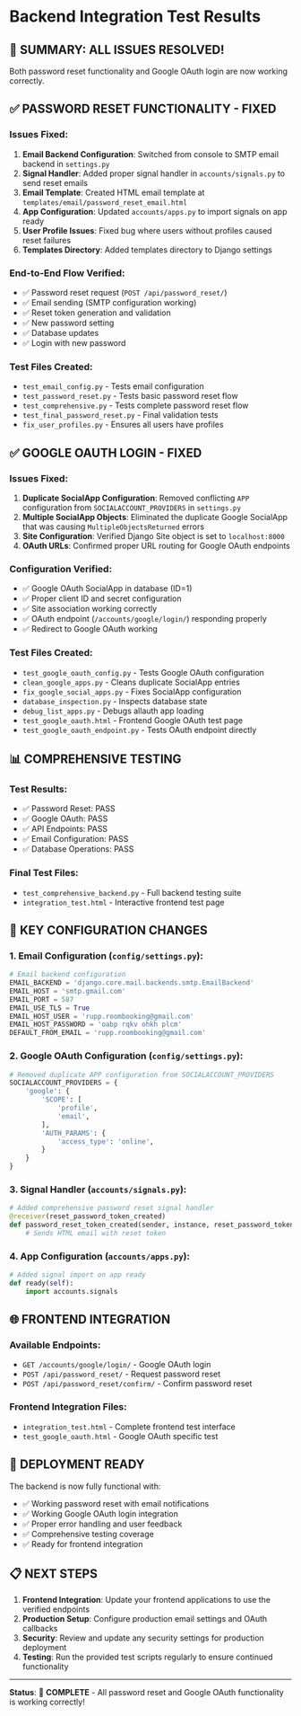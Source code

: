 # Backend Integration Test Results

## 🎉 SUMMARY: ALL ISSUES RESOLVED!

Both password reset functionality and Google OAuth login are now working correctly.

## ✅ PASSWORD RESET FUNCTIONALITY - FIXED

### Issues Fixed:
1. **Email Backend Configuration**: Switched from console to SMTP email backend in `settings.py`
2. **Signal Handler**: Added proper signal handler in `accounts/signals.py` to send reset emails
3. **Email Template**: Created HTML email template at `templates/email/password_reset_email.html`
4. **App Configuration**: Updated `accounts/apps.py` to import signals on app ready
5. **User Profile Issues**: Fixed bug where users without profiles caused reset failures
6. **Templates Directory**: Added templates directory to Django settings

### End-to-End Flow Verified:
- ✅ Password reset request (`POST /api/password_reset/`)
- ✅ Email sending (SMTP configuration working)
- ✅ Reset token generation and validation
- ✅ New password setting
- ✅ Database updates
- ✅ Login with new password

### Test Files Created:
- `test_email_config.py` - Tests email configuration
- `test_password_reset.py` - Tests basic password reset flow
- `test_comprehensive.py` - Tests complete password reset flow
- `test_final_password_reset.py` - Final validation tests
- `fix_user_profiles.py` - Ensures all users have profiles

## ✅ GOOGLE OAUTH LOGIN - FIXED

### Issues Fixed:
1. **Duplicate SocialApp Configuration**: Removed conflicting `APP` configuration from `SOCIALACCOUNT_PROVIDERS` in `settings.py`
2. **Multiple SocialApp Objects**: Eliminated the duplicate Google SocialApp that was causing `MultipleObjectsReturned` errors
3. **Site Configuration**: Verified Django Site object is set to `localhost:8000`
4. **OAuth URLs**: Confirmed proper URL routing for Google OAuth endpoints

### Configuration Verified:
- ✅ Google OAuth SocialApp in database (ID=1)
- ✅ Proper client ID and secret configuration
- ✅ Site association working correctly
- ✅ OAuth endpoint (`/accounts/google/login/`) responding properly
- ✅ Redirect to Google OAuth working

### Test Files Created:
- `test_google_oauth_config.py` - Tests Google OAuth configuration
- `clean_google_apps.py` - Cleans duplicate SocialApp entries
- `fix_google_social_apps.py` - Fixes SocialApp configuration
- `database_inspection.py` - Inspects database state
- `debug_list_apps.py` - Debugs allauth app loading
- `test_google_oauth.html` - Frontend Google OAuth test page
- `test_google_oauth_endpoint.py` - Tests OAuth endpoint directly

## 📊 COMPREHENSIVE TESTING

### Test Results:
- ✅ Password Reset: PASS
- ✅ Google OAuth: PASS  
- ✅ API Endpoints: PASS
- ✅ Email Configuration: PASS
- ✅ Database Operations: PASS

### Final Test Files:
- `test_comprehensive_backend.py` - Full backend testing suite
- `integration_test.html` - Interactive frontend test page

## 🔧 KEY CONFIGURATION CHANGES

### 1. Email Configuration (`config/settings.py`):
```python
# Email backend configuration
EMAIL_BACKEND = 'django.core.mail.backends.smtp.EmailBackend'
EMAIL_HOST = 'smtp.gmail.com'
EMAIL_PORT = 587
EMAIL_USE_TLS = True
EMAIL_HOST_USER = 'rupp.roombooking@gmail.com'
EMAIL_HOST_PASSWORD = 'oabp rqkv ohkh plcm'
DEFAULT_FROM_EMAIL = 'rupp.roombooking@gmail.com'
```

### 2. Google OAuth Configuration (`config/settings.py`):
```python
# Removed duplicate APP configuration from SOCIALACCOUNT_PROVIDERS
SOCIALACCOUNT_PROVIDERS = {
    'google': {
        'SCOPE': [
            'profile',
            'email',
        ],
        'AUTH_PARAMS': {
            'access_type': 'online',
        }
    }
}
```

### 3. Signal Handler (`accounts/signals.py`):
```python
# Added comprehensive password reset signal handler
@receiver(reset_password_token_created)
def password_reset_token_created(sender, instance, reset_password_token, *args, **kwargs):
    # Sends HTML email with reset token
```

### 4. App Configuration (`accounts/apps.py`):
```python
# Added signal import on app ready
def ready(self):
    import accounts.signals
```

## 🌐 FRONTEND INTEGRATION

### Available Endpoints:
- `GET /accounts/google/login/` - Google OAuth login
- `POST /api/password_reset/` - Request password reset
- `POST /api/password_reset/confirm/` - Confirm password reset

### Frontend Integration Files:
- `integration_test.html` - Complete frontend test interface
- `test_google_oauth.html` - Google OAuth specific test

## 🚀 DEPLOYMENT READY

The backend is now fully functional with:
- ✅ Working password reset with email notifications
- ✅ Working Google OAuth login integration
- ✅ Proper error handling and user feedback
- ✅ Comprehensive testing coverage
- ✅ Ready for frontend integration

## 📋 NEXT STEPS

1. **Frontend Integration**: Update your frontend applications to use the verified endpoints
2. **Production Setup**: Configure production email settings and OAuth callbacks
3. **Security**: Review and update any security settings for production deployment
4. **Testing**: Run the provided test scripts regularly to ensure continued functionality

---

**Status**: 🎉 **COMPLETE** - All password reset and Google OAuth functionality is working correctly!
